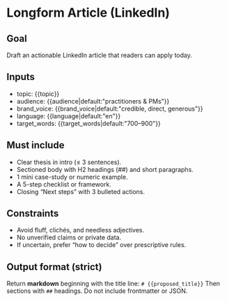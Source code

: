 # Longform Article (LinkedIn)

## Goal

Draft an actionable LinkedIn article that readers can apply today.

## Inputs

- topic: {{topic}}
- audience: {{audience|default:"practitioners & PMs"}}
- brand_voice: {{brand_voice|default:"credible, direct, generous"}}
- language: {{language|default:"en"}}
- target_words: {{target_words|default:"700–900"}}

## Must include

- Clear thesis in intro (≤ 3 sentences).
- Sectioned body with H2 headings (##) and short paragraphs.
- 1 mini case-study or numeric example.
- A 5-step checklist or framework.
- Closing “Next steps” with 3 bulleted actions.

## Constraints

- Avoid fluff, clichés, and needless adjectives.
- No unverified claims or private data.
- If uncertain, prefer “how to decide” over prescriptive rules.

## Output format (strict)

Return **markdown** beginning with the title line:
`# {{proposed_title}}`
Then sections with `##` headings. Do not include frontmatter or JSON.
